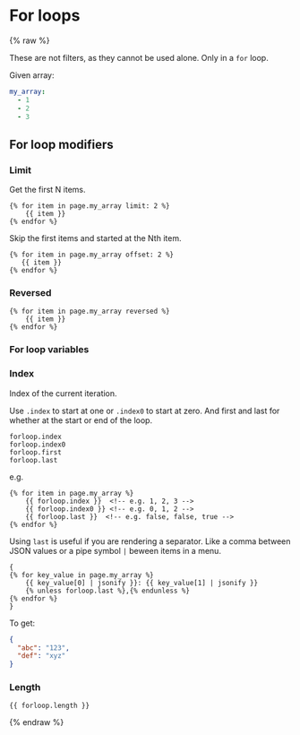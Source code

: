 # For loops

{% raw %}

These are not filters, as they cannot be used alone. Only in a `for` loop.

Given array:

```yaml
my_array:
  - 1
  - 2
  - 3
```


## For loop modifiers

### Limit

Get the first N items.

```liquid
{% for item in page.my_array limit: 2 %}
    {{ item }}
{% endfor %}
```

Skip the first items and started at the Nth item.

```liquid
{% for item in page.my_array offset: 2 %}
   {{ item }}
{% endfor %}
```

### Reversed

```liquid
{% for item in page.my_array reversed %}
    {{ item }}
{% endfor %}
```


### For loop variables

### Index

Index of the current iteration. 

Use `.index` to start at one or `.index0` to start at zero. And first and last for whether at the start or end of the loop.

```
forloop.index
forloop.index0
forloop.first
forloop.last 
```

e.g.

```liquid
{% for item in page.my_array %}
    {{ forloop.index }}  <!-- e.g. 1, 2, 3 -->
    {{ forloop.index0 }} <!-- e.g. 0, 1, 2 -->
    {{ forloop.last }}  <!-- e.g. false, false, true -->
{% endfor %}
```

Using `last` is useful if you are rendering a separator. Like a comma between JSON values or a pipe symbol `|` beween items in a menu.

```liquid
{
{% for key_value in page.my_array %}
    {{ key_value[0] | jsonify }}: {{ key_value[1] | jsonify }}
    {% unless forloop.last %},{% endunless %}
{% endfor %}
}
```

To get:

```json
{
  "abc": "123",
  "def": "xyz"
}
```

### Length

```liquid
{{ forloop.length }}
```

{% endraw %}
